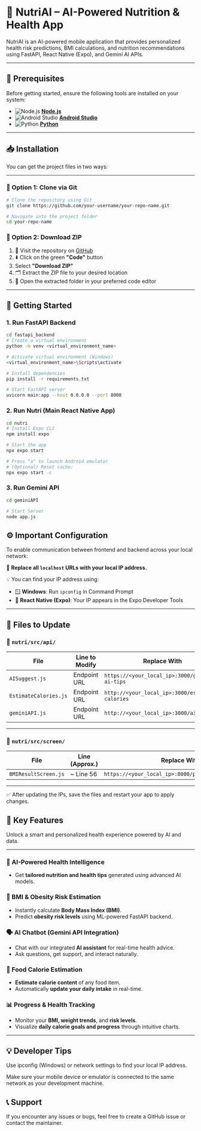 # 🥗 NutriAI – AI-Powered Nutrition & Health App

NutriAI is an AI-powered mobile application that provides personalized health risk predictions, BMI calculations, and nutrition recommendations using FastAPI, React Native (Expo), and Gemini AI APIs.

---

## 🧰 Prerequisites

Before getting started, ensure the following tools are installed on your system:

- ![Node.js](https://img.icons8.com/color/48/000000/nodejs.png) [**Node.js**](https://nodejs.org/en)
- ![Android Studio](https://img.icons8.com/color/48/000000/android-studio--v2.png) [**Android Studio**](https://developer.android.com/studio)
- ![Python](https://img.icons8.com/color/48/000000/python--v1.png) [**Python**](https://www.python.org/downloads/)


---

## 📥 Installation

You can get the project files in two ways:

---

### 📌 Option 1: Clone via Git

```bash
# Clone the repository using Git
git clone https://github.com/your-username/your-repo-name.git

# Navigate into the project folder
cd your-repo-name
```
### 📌 Option 2: Download ZIP

1. 🔗 Visit the repository on [GitHub](https://github.com/your-username/your-repo-name)
2. ⬇️ Click on the green **"Code"** button
3. Select **"Download ZIP"**
4. 🗂️ Extract the ZIP file to your desired location
5. 📂 Open the extracted folder in your preferred code editor

---

## 🚀 Getting Started

### 1. Run FastAPI Backend

```bash
cd fastapi_backend
# Create a virtual environment
python -m venv <virtual_environment_name>

# Activate virtual environment (Windows)
<virtual_environment_name>\Scripts\activate

# Install dependencies
pip install -r requirements.txt

# Start FastAPI server
uvicorn main:app --host 0.0.0.0 --port 8000
```
### 2. Run Nutri (Main React Native App)
```bash
cd nutri
# Install Expo CLI
npm install expo

# Start the app
npx expo start

# Press "a" to launch Android emulator
# (Optional) Reset cache:
npx expo start -c
```
### 3. Run Gemini API
```bash
cd geminiAPI

# Start Server
node app.js
```

## ⚙️ Important Configuration

To enable communication between frontend and backend across your local network:

🔄 **Replace all `localhost` URLs with your local IP address.**

💡 You can find your IP address using:

- 🪟 **Windows**: Run `ipconfig` in Command Prompt
- 📱 **React Native (Expo)**: Your IP appears in the Expo Developer Tools

---

## 📝 Files to Update

### 📁 `nutri/src/api/`

| File              | Line to Modify                          | Replace With                                                  |
|-------------------|------------------------------------------|----------------------------------------------------------------|
| `AISuggest.js`     | Endpoint URL                            | `https://<your_local_ip>:3000/generate-ai-tips`              |
| `EstimateCalories.js` | Endpoint URL                            | `http://<your_local_ip>:3000/estimate-calories`              |
| `geminiAPI.js`      | Endpoint URL                            | `http://<your_local_ip>:3000/ai-chatbot`                     |

---

### 📁 `nutri/src/screen/`

| File                 | Line (Approx.) | Replace With                                                  |
|----------------------|----------------|----------------------------------------------------------------|
| `BMIResultScreen.js` | ~ Line 56      | `https://<your_local_ip>:8000/predict_obesity_risk/`         |

---

✅ After updating the IPs, save the files and restart your app to apply changes.

## 🌟 Key Features

Unlock a smart and personalized health experience powered by AI and data.

---

### 🤖 AI-Powered Health Intelligence
- Get **tailored nutrition and health tips** generated using advanced AI models.

### 🧮 BMI & Obesity Risk Estimation
- Instantly calculate **Body Mass Index (BMI)**.
- Predict **obesity risk levels** using ML-powered FastAPI backend.

### 🗣️ AI Chatbot (Gemini API Integration)
- Chat with our integrated **AI assistant** for real-time health advice.
- Ask questions, get support, and interact naturally.

### 🍱 Food Calorie Estimation
- **Estimate calorie content** of any food item.
- Automatically **update your daily intake** in real-time.

### 📊 Progress & Health Tracking
- Monitor your **BMI, weight trends**, and **risk levels**.
- Visualize **daily calorie goals and progress** through intuitive charts.

---

## 💡 Developer Tips
Use ipconfig (Windows) or network settings to find your local IP address.

Make sure your mobile device or emulator is connected to the same network as your development machine.

## 📞 Support
If you encounter any issues or bugs, feel free to create a GitHub issue or contact the maintainer.
